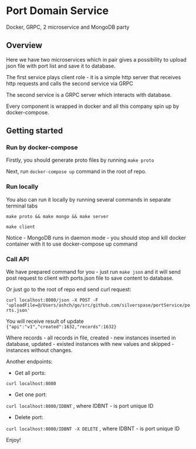 # Port Domain Service

Docker, GRPC, 2 microservice and MongoDB party

## Overview
Here we have two microservices which in pair gives a possibility to upload json file with port list and save it to database.
 
The first service plays client role - it is a simple http server that receives http requests and calls the second service via GRPC

The second service is a GRPC server which interacts with database.

Every component is wrapped in docker and all this company spin up by docker-compose.

## Getting started

### Run by docker-compose
Firstly, you should generate proto files by running ```make proto```

Next, run ```docker-compose up``` command in the root of repo.

### Run locally
You also can run it locally by running several commands in separate terminal tabs

```make proto && make mongo && make server``` 

```make client```

Notice - MongoDB runs in daemon mode - you should stop and kill docker container with it to use docker-compose up command

### Call API
We have prepared command for you - just run ```make json``` and it will send post request to client with ports.json file to save content to database.

Or just go to the root of repo end send curl request:

```curl localhost:8080/json -X POST -F 'uploadFile=@/Users/ashch/go/src/github.com/silverspase/portService/ports.json'```

You will receive result of update ```{"api":"v1","created":1632,"records":1632}```

Where records - all records in file, created - new instances inserted in database, updated - existed instances with new values and skipped - instances without changes.

Another endpoints:

- Get all ports:

```curl localhost:8080```

- Get one port:

```curl localhost:8080/IDBNT``` , where IDBNT - is port unique ID

- Delete port:

```curl localhost:8080/IDBNT -X DELETE``` , where IDBNT - is port unique ID

Enjoy!



